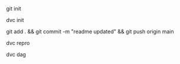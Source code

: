 git init

dvc init

git add . && git commit -m "readme updated" && git push origin main

dvc repro

dvc dag

